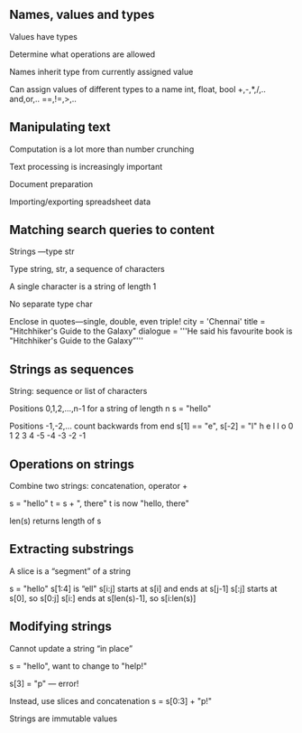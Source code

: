 ## Names, values and types

Values have types

Determine what operations are allowed

Names inherit type from currently assigned value

Can assign values of different types to a name
int, float, bool
+,-,*,/,.. and,or,.. ==,!=,>,..

## Manipulating text

Computation is a lot more than number crunching

Text processing is increasingly important

Document preparation

Importing/exporting spreadsheet data

Matching search queries to content
-----
Strings —type str

Type string, str, a sequence of characters

A single character is a string of length 1

No separate type char

Enclose in quotes—single, double, even triple!
 city = 'Chennai'
 title = "Hitchhiker's Guide to the Galaxy"
 dialogue = '''He said his favourite book is
"Hitchhiker's Guide to the Galaxy”'''

## Strings as sequences

String: sequence or list of characters

Positions 0,1,2,…,n-1 for a string of length n
s = "hello"

Positions -1,-2,… count backwards from end
s[1] == "e", s[-2] = "l"
h e l l o
0 1 2 3 4
-5 -4 -3 -2 -1

## Operations on strings

Combine two strings: concatenation, operator +

s = "hello"
t = s + ", there"
t is now "hello, there"

len(s) returns length of s

## Extracting substrings
A slice is a “segment” of a string

s = "hello"
s[1:4] is “ell"
s[i:j] starts at s[i] and ends at s[j-1]
s[:j] starts at s[0], so s[0:j]
s[i:] ends at s[len(s)-1], so s[i:len(s)]

## Modifying strings

Cannot update a string “in place”

s = "hello", want to change to "help!"

s[3] = "p" — error!

Instead, use slices and concatenation
s = s[0:3] + "p!"

Strings are immutable values
